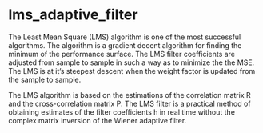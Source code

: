 # lms_adaptive_filter

The Least Mean Square (LMS) algorithm is one of the most successful algorithms. The algorithm is a gradient decent algorithm for finding the minimum of the performance surface. The LMS filter coefficients are adjusted from sample to sample in such a way as to minimize the the MSE. The LMS is at it’s steepest descent when the weight factor is updated from the sample to sample.

The LMS algorithm is based on the estimations of the correlation matrix R and the cross-correlation matrix P. The LMS filter is a practical method of obtaining estimates of the filter coefficients h in real time without the complex matrix inversion of the Wiener adaptive filter.


